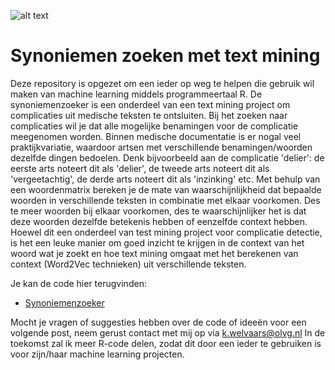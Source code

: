 ![alt text](https://i.imgflip.com/1ye64z.jpg)

# Synoniemen zoeken met text mining
Deze repository is opgezet om een ieder op weg te helpen die gebruik wil maken van machine learning middels programmeertaal R. 
De synoniemenzoeker is een onderdeel van een text mining project om complicaties uit medische teksten te ontsluiten. Bij het zoeken naar complicaties
wil je dat alle mogelijke benamingen voor de complicatie meegenomen worden. Binnen medische documentatie is er nogal veel praktijkvariatie, waardoor artsen
met verschillende benamingen/woorden dezelfde dingen bedoelen. Denk bijvoorbeeld aan de complicatie 'delier': de eerste arts noteert dit als 'delier', de tweede arts
noteert dit als 'vergeetachtig', de derde arts noteert dit als 'inzinking' etc.
Met behulp van een woordenmatrix bereken je de mate van waarschijnlijkheid dat bepaalde woorden in verschillende teksten in combinatie met elkaar voorkomen. Des te meer woorden
bij elkaar voorkomen, des te waarschijnlijker het is dat deze woorden dezelfde betekenis hebben of eenzelfde context hebben.
Hoewel dit een onderdeel van test mining project voor complicatie detectie, is het een leuke manier om goed inzicht te krijgen in de context van het woord
wat je zoekt en hoe text mining omgaat met het berekenen van context (Word2Vec technieken) uit verschillende teksten.

Je kan de code hier terugvinden:
- [Synoniemenzoeker](https://github.com/koenwelvaars/machine-learning-voorbeelden/blob/master/Inladen%20van%20alle%20benodigde%20packages%20en%20data)

Mocht je vragen of suggesties hebben over de code of  ideeën voor een volgende post, neem gerust contact met mij op via k.welvaars@olvg.nl
In de toekomst zal ik meer R-code delen, zodat dit door een ieder te gebruiken is voor zijn/haar machine learning projecten.



